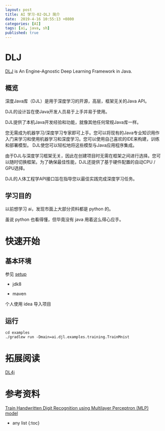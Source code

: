```yaml
---
layout: post
title: AI 学习-02-DLJ 简介
date:  2019-4-16 10:55:13 +0800
categories: [AI]
tags: [ai, java, sh]
published: true
---
```


#  DLJ

[DLJ](https://github.com/awslabs/djl) is An Engine-Agnostic Deep Learning Framework in Java.

## 概览

深度Java库（DJL）是用于深度学习的开源，高层，框架无关的Java API。 

DJL的设计旨在使Java开发人员易于上手并易于使用。 

DJL提供了本机Java开发经验和功能，就像其他任何常规Java库一样。

您无需成为机器学习/深度学习专家即可上手。您可以将现有的Java专业知识用作入门来学习和使用机器学习和深度学习。您可以使用自己喜欢的IDE来构建，训练和部署模型。 DJL使您可以轻松地将这些模型与Java应用程序集成。

由于DJL与深度学习框架无关，因此在创建项目时无需在框架之间进行选择。您可以随时切换框架。为了确保最佳性能，DJL还提供了基于硬件配置的自动CPU / GPU选择。

DJL的人体工程学API接口旨在指导您以最佳实践完成深度学习任务。

## 学习目的

以前想学习 ai，发现市面上大部分资料都是 python 的。

虽说 python 也看得懂，但毕竟没有 java 用着这么得心应手。


# 快速开始

## 基本环境

参见 [setup](https://github.com/awslabs/djl/blob/master/docs/development/setup.md)

- jdk8

- maven

个人使用 idea 导入项目

## 运行

```
cd examples
./gradlew run -Dmain=ai.djl.examples.training.TrainMnist
```

# 拓展阅读

[DL4j](https://houbb.github.io/2017/04/16/dl-01-helloworld)

# 参考资料

[Train Handwritten Digit Recognition using Multilayer Perceptron (MLP) model](https://github.com/awslabs/djl/blob/master/examples/docs/train_mnist_mlp.md)


* any list
{:toc}
